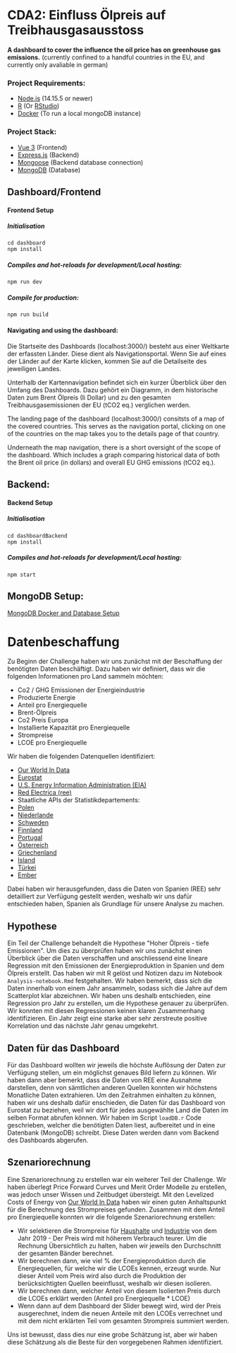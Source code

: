 # CDA2: Einfluss Ölpreis auf Treibhausgasausstoss
**A dashboard to cover the influence the oil price has on greenhouse gas emissions.** (currently confined to a handful countries in the EU, and currently only avaliable in german)

### Project Requirements:

* [Node.js](https://nodejs.org/en/) (14.15.5 or newer)
* [R](https://www.r-project.org/) (Or [RStudio](https://www.rstudio.com/products/rstudio/))
* [Docker](https://www.docker.com/) (To run a local mongoDB instance)

### Project Stack:

* [Vue 3](https://vuejs.org/) (Frontend)
* [Express.js](https://expressjs.com/) (Backend)
* [Mongoose](https://mongoosejs.com/) (Backend database connection)
* [MongoDB](https://www.mongodb.com/) (Database)

## Dashboard/Frontend
#### Frontend Setup
##### Initialisation
```
cd dashboard
npm install
```

##### Compiles and hot-reloads for development/Local hosting:
```
npm run dev
```

##### Compile for production:
```
npm run build
```

#### Navigating and using the dashboard:
Die Startseite des Dashboards (localhost:3000/) besteht aus einer  Weltkarte der erfassten Länder. Diese dient als Navigationsportal. Wenn Sie auf eines der Länder auf der Karte klicken, kommen Sie auf die Detailseite des jeweiligen Landes.

Unterhalb der Kartennavigation befindet sich ein kurzer Überblick über den Umfang des Dashboards. Dazu gehört ein Diagramm, in dem historische Daten zum Brent Ölpreis (Ii Dollar) und zu den gesamten Treibhausgasemissionen der EU (tCO2 eq.) verglichen werden.

The landing page of the dashboard (localhost:3000/) consitsts of a map of the covered countries. This serves as the navigation portal, clicking on one of the countries on the map takes you to the details page of that country.

Underneath the map navigation, there is a short oversight of the scope of the dashboard. Which includes a graph comparing historical data of both the Brent oil price (in dollars) and overall EU GHG emissions (tCO2 eq.).

## Backend:
#### Backend Setup
##### Initialisation
```
cd dashboardBackend
npm install
```

##### Compiles and hot-reloads for development/Local hosting:
```
npm start
```

## MongoDB Setup:
[MongoDB Docker and Database Setup](https://github.com/r9119/CDA2/blob/main/analysisInR/readme.md)

# Datenbeschaffung

Zu Beginn der Challenge haben wir uns zunächst mit der Beschaffung der benötigten Daten beschäftigt. Dazu haben wir definiert, dass wir die folgenden Informationen pro Land sammeln möchten:
- Co2 / GHG Emissionen der Energieindustrie
- Produzierte Energie
- Anteil pro Energiequelle
- Brent-Ölpreis
- Co2 Preis Europa
- Installierte Kapazität pro Energiequelle
- Strompreise
- LCOE pro Energiequelle

Wir haben die folgenden Datenquellen identifiziert:
- [Our World In Data](https://ourworldindata.org/energy-key-charts)
- [Eurostat](https://ec.europa.eu/eurostat/online-help/public/en/API_01_Introduction_en/)
- [U.S. Energy Information Administration (EIA)](https://www.eia.gov/opendata/documentation.php)
- [Red Electrica (ree)](https://www.ree.es/en/apidatos)
- Staatliche APIs der Statistikdepartements:
- [Polen](https://api.stat.gov.pl/Home/BdlApi)
- [Niederlande](https://www.cbs.nl/en-gb/our-services/open-data/statline-as-open-data/quick-start-guide)
- [Schweden](https://www.scb.se/en/services/open-data-api/api-for-the-statistical-database/)
- [Finnland](https://www.stat.fi/static/media/uploads/org_en/avoindata/px-web_api-help.pdf)
- [Portugal](https://www.ine.pt/xportal/xmain?xpid=INE&xpgid=ine_api&INST=322751522&ine_smenu.boui=357197120&ine_smenu.selected=357197822&xlang=en)
- [Österreich](https://www.statistik.at/)
- [Griechenland](https://www.statistics.gr/en/statistics/-/publication/SIN09/-)
- [Island](http://px.hagstofa.is/pxen/pxweb/en/Umhverfi/?rxid=4ef4a14f-4e53-4199-8c70-32a9fa03e022)
- [Türkei](https://biruni.tuik.gov.tr/medas/?kn=147&locale=en)
- [Ember](https://ember-climate.org/data/data-tools/carbon-price-viewer/)

Dabei haben wir herausgefunden, dass die Daten von Spanien (REE) sehr detailliert zur Verfügung gestellt werden, weshalb wir uns dafür entschieden haben, Spanien als Grundlage für unsere Analyse zu machen. 

## Hypothese
Ein Teil der Challenge behandelt die Hypothese "Hoher Ölpreis - tiefe Emissionen". Um dies zu überprüfen haben wir uns zunächst einen Überblick über die Daten verschaffen und anschliessend eine lineare Regression mit den Emissionen der Energieproduktion in Spanien und dem Ölpreis erstellt. Das haben wir mit R gelöst und Notizen dazu im Notebook `Analysis-notebook.Rmd` festgehalten. Wir haben bemerkt, dass sich die Daten innerhalb von einem Jahr ansammeln, sodass sich die Jahre auf dem Scatterplot klar abzeichnen. Wir haben uns deshalb entschieden, eine Regression pro Jahr zu erstellen, um die Hypothese genauer zu überprüfen. Wir konnten mit diesen Regressionen keinen klaren Zusammenhang identifizieren. Ein Jahr zeigt eine starke aber sehr zerstreute positive Korrelation und das nächste Jahr genau umgekehrt.

## Daten für das Dashboard
Für das Dashboard wollten wir jeweils die höchste Auflösung der Daten zur Verfügung stellen, um ein möglichst genaues Bild liefern zu können. Wir haben dann aber bemerkt, dass die Daten von REE eine Ausnahme darstellen, denn von sämtlichen anderen Quellen konnten wir höchstens Monatliche Daten extrahieren. Um den Zeitrahmen einhalten zu können, haben wir uns deshalb dafür enschieden, die Daten für das Dashboard von Eurostat zu beziehen, weil wir dort für jedes ausgewählte Land die Daten im selben Format abrufen können. Wir haben im Script `loadDB.r` Code geschrieben, welcher die benötigten Daten liest, aufbereitet und in eine Datenbank (MongoDB) schreibt. Diese Daten werden dann vom Backend des Dashboards abgerufen. 

## Szenariorechnung
Eine Szenariorechnung zu erstellen war ein weiterer Teil der Challenge. Wir haben überlegt Price Forward Curves und Merit Order Modelle zu erstellen, was jedoch unser Wissen und Zeitbudget übersteigt. Mit den Levelized Costs of Energy von [Our World In Data](https://ourworldindata.org/cheap-renewables-growth) haben wir einen guten Anhaltspunkt für die Berechnung des Strompreises gefunden. Zusammen mit dem Anteil pro Energiequelle konnten wir die folgende Szenariorechnung erstellen:
- Wir selektieren die Strompreise für [Haushalte](https://ec.europa.eu/eurostat/databrowser/view/nrg_pc_204/default/table?lang=en&category=env.env_air.env_air_ai) und [Industrie](https://ec.europa.eu/eurostat/databrowser/view/nrg_pc_205/default/table?lang=en&category=env.env_air.env_air_ai) von dem Jahr 2019
- Der Preis wird mit höherem Verbrauch teurer. Um die Rechnung Übersichtlich zu halten, haben wir jeweils den Durchschnitt der gesamten Bänder berechnet. 
- Wir berechnen dann, wie viel % der Energieproduktion durch die Energiequellen, für welche wir die LCOEs kennen, erzeugt wurde. Nur dieser Anteil vom Preis wird also durch die Produktion der berücksichtigten Quellen beeinflusst, weshalb wir diesen isolieren. 
- Wir berechnen dann, welcher Anteil von diesem Isolierten Preis durch die LCOEs erklärt werden (Anteil pro Energiequelle * LCOE)
- Wenn dann auf dem Dashboard der Slider bewegt wird, wird der Preis ausgerechnet, indem die neuen Anteile mit den LCOEs verrechnet und mit dem nicht erklärten Teil vom gesamten Strompreis summiert werden. 

Uns ist bewusst, dass dies nur eine grobe Schätzung ist, aber wir haben diese Schätzung als die Beste für den vorgegebenen Rahmen identifiziert. 

